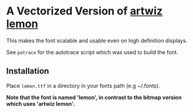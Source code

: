 # A Vectorized Version of [artwiz lemon](https://github.com/phallus/fonts)

This makes the font scalable and usable even on high definition displays.

See `potrace` for the autotrace script which was used to build the font.

## Installation

Place `lemon.ttf` in a directory in your fonts path (e.g ~/.fonts).

**Note that the font is named 'lemon', in contrast to the bitmap version which
uses 'artwiz lemon'.**
